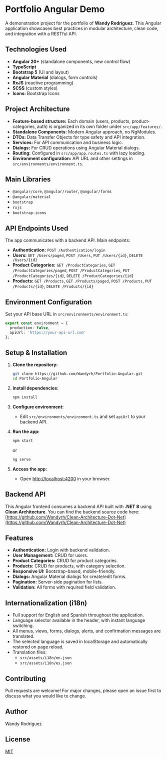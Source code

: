 # Portfolio Angular Demo

A demonstration project for the portfolio of **Wandy Rodríguez**. This Angular application showcases best practices in modular architecture, clean code, and integration with a RESTful API.

## Technologies Used

- **Angular 20+** (standalone components, new control flow)
- **TypeScript**
- **Bootstrap 5** (UI and layout)
- **Angular Material** (dialogs, form controls)
- **RxJS** (reactive programming)
- **SCSS** (custom styles)
- **Icons:** Bootstrap Icons

## Project Architecture

- **Feature-based structure:** Each domain (users, products, product-categories, auth) is organized in its own folder under `src/app/features/`.
- **Standalone Components:** Modern Angular approach, no NgModules.
- **DTOs:** Data Transfer Objects for type safety and API integration.
- **Services:** For API communication and business logic.
- **Dialogs:** For CRUD operations using Angular Material dialogs.
- **Routing:** Configured in `src/app/app.routes.ts` with lazy loading.
- **Environment configuration:** API URL and other settings in `src/environments/environment.ts`.

## Main Libraries

- `@angular/core`, `@angular/router`, `@angular/forms`
- `@angular/material`
- `bootstrap`
- `rxjs`
- `bootstrap-icons`

## API Endpoints Used

The app communicates with a backend API. Main endpoints:

- **Authentication:** `POST /Authentication/login`
- **Users:** `GET /Users/paged`, `POST /Users`, `PUT /Users/{id}`, `DELETE /Users/{id}`
- **Product Categories:** `GET /ProductCategories`, `GET /ProductCategories/paged`, `POST /ProductCategories`, `PUT /ProductCategories/{id}`, `DELETE /ProductCategories/{id}`
- **Products:** `GET /Products`, `GET /Products/paged`, `POST /Products`, `PUT /Products/{id}`, `DELETE /Products/{id}`

## Environment Configuration

Set your API base URL in `src/environments/environment.ts`:

```typescript
export const environment = {
  production: false,
  apiUrl: 'https://your-api-url.com'
};
```

## Setup & Installation

1. **Clone the repository:**
   ```bash
   git clone https://github.com/Wandyrh/Portfolio-Angular.git
   cd Portfolio-Angular
   ```

2. **Install dependencies:**
   ```bash
   npm install
   ```

3. **Configure environment:**
   - Edit `src/environments/environment.ts` and set `apiUrl` to your backend API.

4. **Run the app:**
   ```bash
   npm start
   ```
   or
   ```bash
   ng serve
   ```

5. **Access the app:**
   - Open [http://localhost:4200](http://localhost:4200) in your browser.

## Backend API

This Angular frontend consumes a backend API built with **.NET 8** using **Clean Architecture**.
You can find the backend source code here:
[https://github.com/Wandyrh/Clean-Architecture-Dot-Net](https://github.com/Wandyrh/Clean-Architecture-Dot-Net)

## Features

- **Authentication:** Login with backend validation.
- **User Management:** CRUD for users.
- **Product Categories:** CRUD for product categories.
- **Products:** CRUD for products, with category selection.
- **Responsive UI:** Bootstrap-based, mobile-friendly.
- **Dialogs:** Angular Material dialogs for create/edit forms.
- **Pagination:** Server-side pagination for lists.
- **Validation:** All forms with required field validation.

## Internationalization (i18n)

- Full support for English and Spanish throughout the application.
- Language selector available in the header, with instant language switching.
- All menus, views, forms, dialogs, alerts, and confirmation messages are translated.
- The selected language is saved in localStorage and automatically restored on page reload.
- Translation files:
  - `src/assets/i18n/en.json`
  - `src/assets/i18n/es.json`

## Contributing

Pull requests are welcome! For major changes, please open an issue first to discuss what you would like to change.

## Author

Wandy Rodríguez

## License

[MIT](LICENSE)
